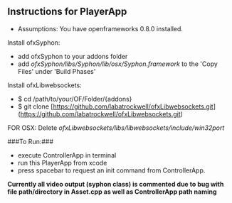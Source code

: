 Instructions for PlayerApp
-----------------------

- Assumptions: You have openframeworks 0.8.0 installed.

Install ofxSyphon:
-  add ofxSyphon to your addons folder
-  add *ofxSyphon/libs/Syphon/lib/osx/Syphon.framework* to the 'Copy Files' under 'Build Phases'

Install ofxLibwebsockets:
-  $ cd /path/to/your/OF/Folder/{addons}
-  $ git clone [https://github.com/labatrockwell/ofxLibwebsockets.git] (https://github.com/labatrockwell/ofxLibwebsockets.git)
	
FOR OSX: Delete *ofxLibwebsockets/libs/libwebsockets/include/win32port*
	
###To Run:###
-  execute ControllerApp in terminal
-  run this PlayerApp from xcode
-  press spacebar to request an init command from ControllerApp.
	
**Currently all video output (syphon class) is commented due to bug with file path/directory in Asset.cpp as well as ControllerApp path naming**